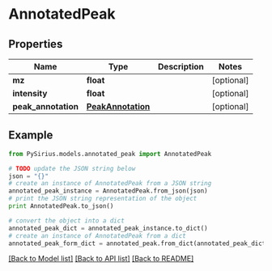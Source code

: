 # AnnotatedPeak



## Properties

Name | Type | Description | Notes
------------ | ------------- | ------------- | -------------
**mz** | **float** |  | [optional] 
**intensity** | **float** |  | [optional] 
**peak_annotation** | [**PeakAnnotation**](PeakAnnotation.md) |  | [optional] 

## Example

```python
from PySirius.models.annotated_peak import AnnotatedPeak

# TODO update the JSON string below
json = "{}"
# create an instance of AnnotatedPeak from a JSON string
annotated_peak_instance = AnnotatedPeak.from_json(json)
# print the JSON string representation of the object
print AnnotatedPeak.to_json()

# convert the object into a dict
annotated_peak_dict = annotated_peak_instance.to_dict()
# create an instance of AnnotatedPeak from a dict
annotated_peak_form_dict = annotated_peak.from_dict(annotated_peak_dict)
```
[[Back to Model list]](../README.md#documentation-for-models) [[Back to API list]](../README.md#documentation-for-api-endpoints) [[Back to README]](../README.md)


